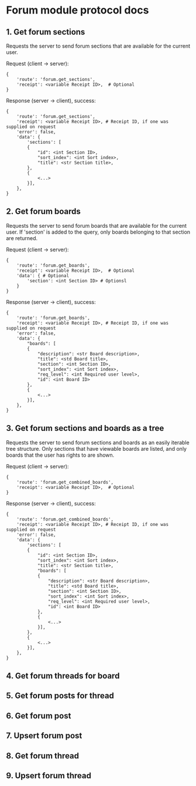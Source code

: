 # Forum module protocol docs

## 1. Get forum sections

Requests the server to send forum sections that are available for the current user.

Request (client -> server):
```
{
    'route': 'forum.get_sections',
    'receipt': <variable Receipt ID>,  # Optional
}
```

Response (server -> client), success:
```
{
    'route': 'forum.get_sections',
    'receipt': <variable Receipt ID>, # Receipt ID, if one was supplied on request
    'error': false,
    'data': {
        'sections': [
        {
            "id": <int Section ID>,
            "sort_index": <int Sort index>,
            "title": <str Section title>,
        },
        {
            <...>
        }],
    },
}
```


## 2. Get forum boards

Requests the server to send forum boards that are available for the current user. If 'section' is added to the query,
only boards belonging to that section are returned.

Request (client -> server):
```
{
    'route': 'forum.get_boards',
    'receipt': <variable Receipt ID>,  # Optional
    'data': { # Optional
        'section': <int Section ID> # Optionsl
    }
}
```

Response (server -> client), success:
```
{
    'route': 'forum.get_boards',
    'receipt': <variable Receipt ID>, # Receipt ID, if one was supplied on request
    'error': false,
    'data': {
        "boards": [
        {
            "description": <str Board description>,
            "title": <std Board title>,
            "section": <int Section ID>,
            "sort_index": <int Sort index>,
            "req_level": <int Required user level>,
            "id": <int Board ID>
        },
        {
            <...>
        }],
    },
}
```

## 3. Get forum sections and boards as a tree

Requests the server to send forum sections and boards as an easily iterable tree structure. Only sections that have
viewable boards are listed, and only boards that the user has rights to are shown.

Request (client -> server):
```
{
    'route': 'forum.get_combined_boards',
    'receipt': <variable Receipt ID>,  # Optional
}
```

Response (server -> client), success:
```
{
    'route': 'forum.get_combined_boards',
    'receipt': <variable Receipt ID>, # Receipt ID, if one was supplied on request
    'error': false,
    'data': {
        'sections': [
        {
            "id": <int Section ID>,
            "sort_index": <int Sort index>,
            "title": <str Section title>,
            "boards": [
            {  
                "description": <str Board description>,
                "title": <std Board title>,
                "section": <int Section ID>,
                "sort_index": <int Sort index>,
                "req_level": <int Required user level>,
                "id": <int Board ID>
            },
            {
                <...>
            }],
        },
        { 
            <...>
        }],
    },
}
```

## 4. Get forum threads for board

## 5. Get forum posts for thread

## 6. Get forum post

## 7. Upsert forum post

## 8. Get forum thread

## 9. Upsert forum thread


